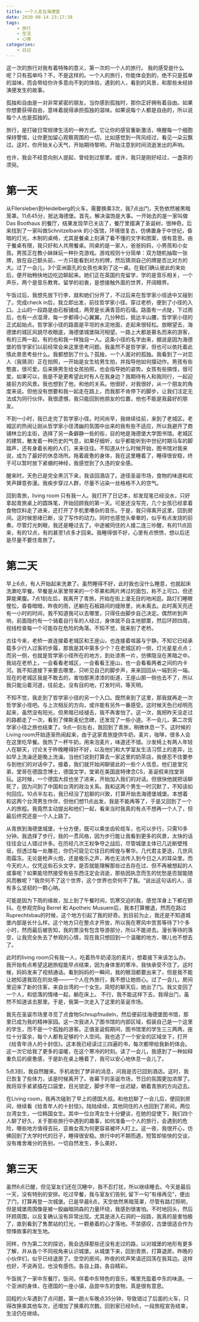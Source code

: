 ```yaml
---
title: 一个人走在海德堡
date: 2020-08-14 23:17:38
tags:
    - 旅行
    - 生活
    - 心情
categories:
    - 日记
---
```


这一次的旅行对我有着特殊的意义，第一次的一个人的旅行。
我的感受是什么呢？只有孤单吗？不，不是这样的。一个人的旅行，你能体会到的，绝不只是孤单的滋味，而会带给你许多意向不到的体验，遇到的人，看到的风景，和那些未经排演便发生的故事。

孤独和自由是一对非常紧密的朋友。当你感到孤独时，那你正好拥有着自由。如果你想要获得自由，意味着就得承担孤独的滋味。如果说每个人都是自由的，所以说每个人也是孤独的。

旅行，是打破日常规律生活的一种方式。它让你的感官重新激活，唤醒每一个细胞保持警惕，让你更加留心观察周围的一切，比如感觉到一阵风经过，看见一朵云飘过。这时，你开始关心天气，开始期待黎明，开始注意到时间流逝发出的声响。

也许，我会不经意向别人提起，曾经到过那里。或许，我只是刚好经过，一盏茶的须臾。


# 第一天
从Fllersleben到Heidelberg的火车，需要换乘3次，我7点出门，天色依然被黑暗笼罩。11点45分，抵达海德堡。首先，解决温饱是大事。一开始去的是一家叫做Das Boothaus 的餐厅，结果发现早已关店了，餐厅里摆满了圣诞树，很神奇。后来找到了一家叫做Schnitzelbank 的小饭馆，环境很复古，仿佛置身于中世纪，昏暗的灯光，木制的桌椅，尤其是餐桌上刻满了看不懂的文字和图案，很有意思。由于餐桌有限，我只好和人共用餐桌。同桌的是一家人，爸爸妈妈，小男孩和小女孩。男孩正在教小妹妹玩一种扑克游戏。游戏规则十分简单：双方随机抽取一张牌，放在自己额头前，一方只能看到对方的牌，然后猜测自己的牌是否比对方的大。过了一会儿，3个亚洲面孔的女孩也来到了这一桌。在我们确认彼此的来处后，便开始畅快地边吃边聊起来。她们正在英国约克留学，学的是音乐相关，一个声乐，两个是音乐教育。留学的初衷，是想接触外面的世界，开阔眼界。

午饭过后，我想先放下行李，就和她们分开了，不过后来在哲学家小径途中又碰到了。完成check in后，我立即出发，前往哲学家小径。穿过老桥，便到了小径的入口。上山的一段路是由石板铺成，两旁是长满青苔的石墙。路面有一点陡，下过雨后，也有一点湿滑，每一步都得小心翼翼。几分种后，抵达半山腰，哲学家小径的正式起始点。哲学家小径的路面是平坦的水泥地面，走起来很轻松。放眼望去，海德堡的城区风貌尽收眼底，海德堡城堡隔河相望。一路上大都是慕名而来的游客，有的三两一起，有的也和我一样独自一人。这条小径的名字由来，据说是因为海德堡的哲学家们以前经常会来这里思考问题。我虽然不是哲学家，但也可以依托着此情此景思考些什么。我都想到了什么？孤独，一个人面对的孤独。我看到了一对恋人（我猜测）正在拍照，一开始是女生给男生拍，并指导他如何摆动作。男孩有些憨直，很可爱。后来换男生给女孩拍照，也会指导她的姿势。女孩有些搞怪，很可爱。如果可以，我是不是更希望此时有人在我身边？我期待有人和我同行，一起迎接前方的风景。我也想到了他，和他的关系。他很好，对我很好，从一个朋友的角度来说。但他没有想要和我一起走在路上，而我那不肯停下的脚步，让我们注定无法成为同行伙伴。我很遗憾，我只能回到他朋友的位置，他也不能是我最好的朋友。

不到一小时，我已走完了哲学家小径。时间尚早，我继续往前，来到了老城区。老城区的热闹让刚从哲学家小径清幽的氛围中出来的我有些不适应，所以我避开了商铺林立的主街，选择了另一条僻静一些的街，目的地是海德堡大学图书馆。老城区的建筑，散发着一种历史的气息，如果仔细听，似乎都能听到中世纪时期马车的脚踏声，还有身着长袍的人们，来来往往。不知道从什么时候开始，图书馆对我来说，成为了最好的休息场所。拖着疲惫的身体，我在这里睡着了，睡得很安稳，终于可以暂时放下紧绷的神经，我感觉到了久违的安全感。

醒来时，天色已是完全黑沉下来，我该回酒店了。途径圣诞市场，食物的味道和欢笑声肆意弥漫。我疾步穿过人群，尽量不沾染一丝格格不入的空气。

回到青旅，living room 只有我一人。我打开了日记本，却发现笔已经没水，只好拿起青旅桌上的圆珠笔，开始回顾我的第一天。可是还没写完，几个女孩已经拿着食物饮料走了进来，还打开了手机里嘈杂的音乐。于是，我只得离开这里，回到房间。这时候思绪已断，没了写作的动力。同时也感觉头晕晕的，似乎有点发烧的前奏。尽管灯光刺眼，我还是睡过去了。中途被同住的人接二连三吵醒，有的11点回来，有的12点，有的甚至1点多才回来。我睡得很不好，心里有点愤愤，想以后还是尽量不要住青旅了。

# 第二天
早上6点，有人开始起来洗漱了。虽然睡得不好，此时我也没什么睡意，也就起床洗漱吃早餐。早餐是从家里带来的一个苹果和两片烤过的面包，称不上可口，但还算能果腹。7点1刻左后，我离开了青旅，开始在街上漫无目的地闲逛。路灯们睡眼惺忪，昏昏暗暗，昨夜的雨，还躺在石板路间的缝隙里，尚未离去。此时离天亮还有一小时的时间，我不知道我可以去哪里，只得任由脚步自己决定。偶然听到声响，前面隐约有一个骑着自行车的人经过，身体就不自主地颤栗，然后环顾四周，视线检查每一个可能存在危险的角落。不知不觉，我来到了老桥。

古往今来，老桥一直连接着老城区和王座山，也连接着喧嚣与宁静。不知它已经承载多少行人过客的步履，那我是其中第多少个？在老城区的一侧，灯光星星点点；而另一侧，也就是哲学家小径所在的地方，到处漆黑一片，仿佛隐没在黑暗之中。我站在老桥上，一会看看老城区，一会看看王座山，也一会看看两者之间的内卡河。我不知道接下来要去哪里，只听见自己的脚步声，来来回回从一端到另一端。现在的老城区我是不敢去的，害怕那黑漆漆的街道，王座山那一侧也去不了，所以我只能沿着河道，往前走。没有目的地，打发时间，等天明。

不知不觉，我走到了哲学家小径的另一个入口。既然来到了这里，那我就再走一次哲学家小径吧。与上次相反的方向，或许能有另外一番感受。这时候天色已经明亮起来，虽然没有阳光，但黑暗已经褪去，我不再害怕了。这一次，我把昨天没走过的路都走了一次，看到了俾斯麦纪念碑，还发现了一些小道。不一会儿，第二次哲学家小径之旅也结束了。9点一刻左右，我回到了青旅，稍微休息一下。这时候的Living room开始逐渐热闹起来，由于这家青旅提供牛奶，麦片，咖啡，很多人会在这里吃早餐。我热了一杯牛奶，用来泡麦片，味道还不错。沙发椅上有两人年轻人在聊天，讨论关于昨晚睡得好不好，以及他们和大学室友生活习惯上的差异，比如早上洗澡还是晚上洗澡。当他们说到打算去一家这里的奶茶店，我便忍不住要参与到他们的对话中了。接着，我们就开始闲聊彼此的一些个人信息。他们是堂兄弟，堂哥在德国念博士，德国文学，堂弟在美国底特律念CS，圣诞假来找堂哥玩。这时候，一个德国大叔也坐了进来，开始加入我们的对话。但很快他就把话聊死了，因为问到了中国和台湾的政治关系。我和这两个男生一时沉默了，不知该如何回应。10点半左右，我已经没了尬聊的兴致，打算开始去海德堡城堡。本想着和这两个台湾男生作伴，但他们想11点出发，我是不能再等了，于是又回到了一个人的旅程。我竟然主动提出和他们一起，看来当时我真的有点不想再一个人了，但最后终究还是一个人上路了。

从青旅到海德堡城堡，十分方便，既可以乘坐齿轮缆车，也可以步行，只需10多分钟。我选择了步行，我的一贯风格，因为步行能让我看到更多的风景，太快的话往往会让人错过许多。在历经几次王权争夺之战后，尽管城堡主体已几近断壁残垣，但透过每一处雕花，你仍可窥见它往日的辉煌与奢华。几代君主更迭，几世风雨霜冻。无论是枪声火炮，还是极乐之声，再也无法传入到今日之人的耳朵里。而今天的人，仅凭这些石头文字，是否就能理解那些过去存在过、但不再被想起的人或事呢？如果能坦然接受有些东西注定会消逝，那些因执念而生的忧愁是否就能随风而散呢？”我奈何不了这个世界，这个世界也奈何不了我。“说出这句话的人，该有多么坚韧的一颗心呐。

可能是因为下雨的缘故，加上到了午餐时间，饥寒交迫的我，感觉浑身上下都在颤抖。在参观完Big Berrel 和 Apotheic Musuem后，我本打算撤退，然而在路过Ruprechtsbau的时候，这个地方引起了我的好奇。到目前为止，我还是不知道城堡内部是长什么样。这个地方只在整点才开放，所以我在寒风中苦苦等待了1个多小时，然而最后被告知，我的票没有包含导游部分，所以不能进去。漫长等待的落空，让我完全失去了参观的心情，现在我只想回到一个温暖的地方，哪儿也不想去了。

此时的living room只有我一人，吃着热牛奶浸泡的麦片，想着接下来该怎么办。我开始有点希望这趟旅程能早点结束，因为身体里的寒冷，我快承受不住了。这时候，妈妈发来了视频通话。看到妈妈的一瞬间，我的眼泪都要出来了，但是我不能让她知道我现在的处境——一个人在外旅行，我不想让她担心。过了一会儿，房间里迎来了新的住客，来自台湾的一个女生。简短的聊天后，她出了门。我又变回了一个人，和低落的情绪一起，躺在床上。 不行，我不能这样下去，我得出门，虽然不知道该去那里。于是，我第一次走入了这里的圣诞市场。

我先在圣诞市场里寻觅了点食物Schnupfnudeln，然后便前往海德堡图书馆，那里已成为我的精神家园。这一次我进入了图书馆的内部区域，假装自己是一个这里的学生，而不是一个孤独的游客。正值圣诞假期间，图书馆里的学生三三两两，座位十分富余，每个人都有足够的个人空间。我也选了一个安全的区域坐下，打开《给青年诗人的十封信》。这本我已经读过三四遍的书，每次都带给我新的体会。这一次它给我了更多的温暖，在这个寒冷的时刻。读了一会儿，我感到了一种如释重负后的疲惫感，于是趴在桌上睡着了，我可以安心地休息一会儿了。

5点3刻，我自然醒来。手机收到了梦非的消息，问我是否已回到酒店。这时，我已恢复了些体力，该是时候离开了。夜幕下的圣诞市场，节日的氛围更加浓厚了。我将双手紧紧插在口袋里，目光锁定，脚步不带一丝迟疑，朝着青旅的方向迈去。

在Living room，我再次碰到了早上的德国大叔。和他尬聊了一会儿后，便回到房间，继续看《给青年人的十封信》。陆陆续续，其他同住的人也回到了房间，两位台湾女生，一位韩国女生。其中一位台湾女生十分健谈，在她的促使下，我们四个人聊了好久，关于那些旅行中遇到的趣事，如何准备一个人的旅行，会遇到的危险，哪些地方值得去玩，亚裔女孩为何更容易被坏人盯上。这一夜，我很开心，仿佛回到了大学时代的日子，睡得很安稳。旅行中的不期而遇，短暂却愉快的交谈，没有难舍难分的告别，一切自然发生，多么美好。

# 第三天
虽然6点已醒，但见室友们还在沉睡中，我不忍打扰，所以继续睡去。今天是最后一天，没有特别的安排。吃过早餐，我与室友们告别, 留下一句”有缘再见”，便出了门，打算再登一次城堡。已是早晨8点，天空依然黑暗笼罩，尽管有路灯照明，但是城堡周围像是被一股幽暗阴森的力量环绕，我感到很害怕。不时地回头，然后环顾周围，以反复确认没有异常出现。尤其是进入石洞的一段路，我真的是害怕极了，直到看到了售票站的灯光，一颗悬着的心才落地。不禁感叹，古堡很适合作为惊悚故事的发生地。

同样，作为第二次的探访，我会选择那些还没有走过的路，以对城堡的地形有更多了解，并从各个不同视角来认识城堡。从城堡下来，回到青旅，打算退房。昨晚的小伙伴们，似乎已经退房了。空空的房间，昨夜的欢声笑语还回荡在我耳边。这样也好，不说再见，也没有感伤。各自上路，各自精彩。

午饭挑了一家中东餐厅。饭间，伴着中东特色的音乐，嘴里充盈着中东的味道。一个亚洲的身体，在德国的一座小镇，品尝中东的食物，真是很有意思。

回程的火车遇到了点问题，第一趟火车晚点35分钟，导致错过了后面的火车，只得改换乘其他车次，还增加了换乘的次数。回到家已经9点，一段旅程宣告结束，生活仍在继续。
